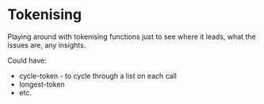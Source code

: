 Tokenising
==========

Playing around with tokenising functions just to see where it leads, what the issues are, any insights.

Could have:

* cycle-token - to cycle through a list on each call
* longest-token
* etc.

